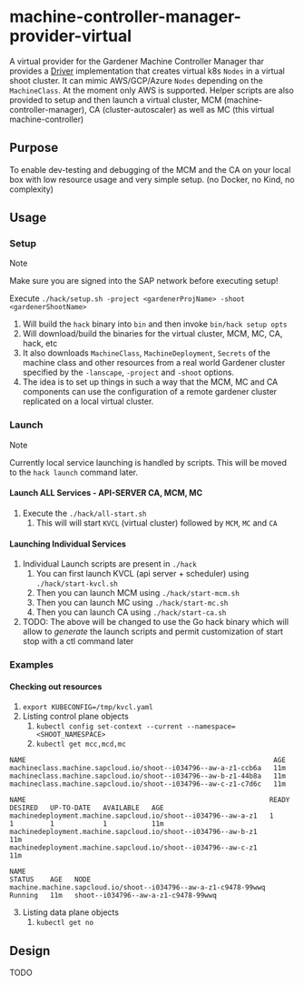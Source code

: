 # machine-controller-manager-provider-virtual

A virtual provider for the Gardener Machine Controller Manager thar provides a [Driver](https://github.com/gardener/machine-controller-manager/blob/f73366907e5c7a6c7b6fe2dad846ad6b646986db/pkg/util/provider/driver/driver.go#L17) implementation that creates virtual k8s `Nodes` in a virtual shoot cluster. It can mimic AWS/GCP/Azure `Nodes` depending on the `MachineClass`. At the moment only AWS is supported. Helper scripts are also provided to setup and then launch a virtual cluster, MCM (machine-controller-manager), CA (cluster-autoscaler) as well as MC (this virtual machine-controller)

## Purpose

To enable dev-testing and debugging of the MCM and the CA on your local box with low resource usage and very simple setup. (no Docker, no Kind, no complexity)

## Usage

### Setup

> [!NOTE]
> Make sure you are signed into the SAP network before executing setup!

Execute `./hack/setup.sh -project <gardenerProjName> -shoot <gardenerShootName>`

1. Will build the `hack` binary into `bin` and then invoke `bin/hack setup opts`
1. Will download/build the binaries for the virtual cluster, MCM, MC, CA, hack, etc
1. It also downloads `MachineClass`, `MachineDeployment`, `Secrets` of the machine class and other resources from a real world Gardener cluster specified by the `-lanscape`, `-project` and `-shoot` options.
1. The idea is to set up things in such a way that the MCM, MC and CA components can use the configuration of a remote gardener cluster replicated on a local virtual cluster.

### Launch

> [!NOTE]
> Currently local service launching is handled by scripts. This will be moved to the `hack launch` command later.

#### Launch ALL Services - API-SERVER CA, MCM, MC

1. Execute the `./hack/all-start.sh`
   1. This will will start `KVCL` (virtual cluster) followed by `MCM`, `MC` and `CA`

#### Launching Individual Services

1. Individual Launch scripts are present in `./hack`
   1. You can first launch KVCL (api server + scheduler) using `./hack/start-kvcl.sh`
   1. Then you can launch MCM using `./hack/start-mcm.sh`
   1. Then you can launch MC using `./hack/start-mc.sh`
   1. Then you can launch CA using `./hack/start-ca.sh`
1. TODO: The above will be changed to use the Go hack binary which will allow to _generate_ the launch scripts and permit customization of start stop with a ctl command later

### Examples

#### Checking out resources

1. `export KUBECONFIG=/tmp/kvcl.yaml`
2. Listing control plane objects
   1. `kubectl config set-context --current --namespace=<SHOOT_NAMESPACE>`
   2. `kubectl get mcc,mcd,mc`

```shell
NAME                                                             AGE
machineclass.machine.sapcloud.io/shoot--i034796--aw-a-z1-ccb6a   11m
machineclass.machine.sapcloud.io/shoot--i034796--aw-b-z1-44b8a   11m
machineclass.machine.sapcloud.io/shoot--i034796--aw-c-z1-c7d6c   11m

NAME                                                            READY   DESIRED   UP-TO-DATE   AVAILABLE   AGE
machinedeployment.machine.sapcloud.io/shoot--i034796--aw-a-z1   1       1         1            1           11m
machinedeployment.machine.sapcloud.io/shoot--i034796--aw-b-z1                                              11m
machinedeployment.machine.sapcloud.io/shoot--i034796--aw-c-z1                                              11m

NAME                                                              STATUS    AGE   NODE
machine.machine.sapcloud.io/shoot--i034796--aw-a-z1-c9478-99wwq   Running   11m   shoot--i034796--aw-a-z1-c9478-99wwq
```

3. Listing data plane objects
   1. `kubectl get no`

## Design

TODO
